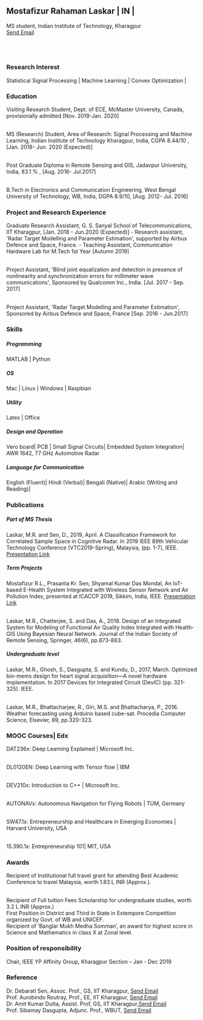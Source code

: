 
<h2> Mostafizur Rahaman Laskar | IN | </h2>
<body>
<p> MS student, Indian Institute of Technology, Kharagpur
<br><a href = "mailto:m.rahaman93@iitkgp.ac.in">Send Email</a>
<br> 
<html>
<head>
<meta name="viewport" content="width=device-width, initial-scale=1">
<link rel="stylesheet" href="https://cdnjs.cloudflare.com/ajax/libs/font-awesome/4.7.0/css/font-awesome.min.css">
<style>
.fa {
  padding: 20px;
  font-size: 30px;
  width: 50px;
  text-align: center;
  text-decoration: none;
  margin: 5px 2px;
}

.fa:hover {
    opacity: 0.7;
}


.fa-google {
  background: #dd4b39;
  color: white;
}

.fa-linkedin {
  background: #007bb5;
  color: white;
}

.fa-youtube {
  background: #bb0000;
  color: white;
}

.fa-instagram {
  background: #125688;
  color: white;
}
</style>
</head>
<body>



<!-- Add font awesome icons -->

<a href="https://www.linkedin.com/in/mostafizur-rahaman-0698b3a6/" class="fa fa-linkedin" target="_blank"></a>
<a href="https://www.youtube.com/channel/UCRtH8pwmRTd-e8sEfG8rmFw/featured?view_as=subscriber" class="fa fa-youtube" target="_blank"></a>
<a href="https://scholar.google.co.in/citations?user=_ZZbn1MAAAAJ&hl=en" class="fa fa-google" target="_blank"></a>
<a href="https://www.instagram.com/most_rah/" class="fa fa-instagram" target="_blank"></a>
      
</body>
</html>
<h5> </h5>
<h3> Research Interest </h3>
<body>
  <p> Statistical Signal Processing | Machine Learning | Convex Optimization | 
<h5> </h5>
<h3> Education </h3>
<body> 
<p> Visiting Research Student, Dept. of ECE, McMaster University, Canada, provisionally admitted [Nov. 2019-Jan. 2020]
  
<br> MS (Research) Student, Area of Research: Signal Processing and Machine Learning, Indian Institute of Technology Kharagpur, India, CGPA 8.44/10 <in Part A>, [Jan. 2018- Jun. 2020 (Expected)]
 
<br> Post Graduate Diploma in Remote Sensing and GIS, Jadavpur University, India, 83.1 % , [Aug. 2016- Jul.2017]
  
<br> B.Tech in Electronics and Communication Engineering, West Bengal University of Technology, WB, India, DGPA 8.9/10, [Aug. 2012- Jul. 2016]
</body> 
<h5> </h5>
<h3> Project and Research Experience </h3>
<body> 
  <p> Graduate Research Assistant, G. S. Sanyal School of Telecommunications, IIT Kharagpur, [Jan. 2018 - Jun.2020 (Expected)]
- Research assistant, 'Radar Target Modelling and Parameter Estimation', supported by Airbus Defence and Space, France.
    - Teaching Assistant, Communication Hardware Lab for M.Tech 1st Year [Autumn 2019] </p>
  
 <br>Project Assistant, 'Blind joint equalization and detection in presence of nonlinearity and synchronization errors for millimeter wave communications', Sponsored by Qualcomm Inc., India. [Jul. 2017 - Sep. 2017]
 
 <br> Project Assistant, 'Radar Target Modelling and Parameter Estimation', Sponsored by Airbus Defence and Space, France [Sep. 2016 - Jun.2017]

</body>
  
<h5> </h5>
<h3> Skills</h3>
<h5> Programming</h5>
<body>
<p> MATLAB | Python
<h5> OS</h5>
<body> 
<p> Mac | Linux | Windows | Raspbian
<h5> Utility</h5>
<body>
<p> Latex | Office
<h5> Design and Operation</h5>
<body>
<p>Vero board| PCB | Small Signal Circuits| Embedded System Integration| AWR 1642, 77 GHz Automotive Radar
<h5>Language for Communication</h5>
<body> 
<p>English (Fluent)| Hindi (Verbal)| Bengali (Native)| Arabic (Writing and Reading)|
  
<h5> </h5>
<h3> Publications</h3>
<h5>Part of MS Thesis </h5>
  <body>
    <p> Laskar, M.R. and Sen, D., 2019, April. A Classification Framework for Correlated Sample Space in Cognitive Radar. In 2019 IEEE 89th Vehicular Technology Conference (VTC2019-Spring), Malaysia,  (pp. 1-7), IEEE. 
  <a href = "https://www.youtube.com/watch?v=tUlyxQUBDWk&t=37s" target="_blank"> Presentation Link</a> </p>
      
<h5>Term Projects</h5>
  <body>
    <p>Mostafizur R.L., Prasanta Kr. Sen, Shyamal Kumar Das Mondal, An IoT-based E-Health System Integrated with Wireless Sensor Network and Air Pollution Index, presented at ICACCP 2019, Sikkim, India, IEEE.  <a href = "https://www.youtube.com/watch?v=Og8ZnG0NPt4&t=306s" target="_blank"> Presentation Link</a> </p>
      
   <br> Laskar, M.R., Chatterjee, S. and Das, A., 2018. Design of an Integrated System for Modeling of Functional Air Quality Index Integrated with Health-GIS Using Bayesian Neural Network. Journal of the Indian Society of Remote Sensing, Springer, 46(6), pp.873-883. </br>
<h5>Undergraduate level</h5>
  <body>
    <p>Laskar, M.R., Ghosh, S., Dasgupta, S. and Kundu, D., 2017, March. Optimized bio-mems design for heart signal acquisition—A novel hardware implementation. In 2017 Devices for Integrated Circuit (DevIC) (pp. 321-325). IEEE.</p>
      <br>Laskar, M.R., Bhattacharjee, R., Giri, M.S. and Bhattacharya, P., 2016. Weather forecasting using Arduino based cube-sat. Procedia Computer Science, Elsevier, 89, pp.320-323.</br>
   </body>
<h5> </h5>    
<h3> MOOC Courses| Edx </h3>
<body>
  <p>DAT236x: Deep Learning Explained | Microsoft Inc.
    
<br> DL0120EN: Deep Learning with Tensor flow | IBM

<br>DEV210x: Introduction to C++ | Microsoft Inc.

<br>AUTONAVx: Autonomous Navigation for Flying Robots | TUM, Germany

<br>SW47.1x: Entrepreneurship and Healthcare in Emerging Economies | Harvard University, USA

<br> 15.390.1x: Entrepreneurship 101| MIT, USA
<h5> </h5>
<h3> Awards </h3>
  <body>
  <p> Recipient of Institutional full travel grant for attending Best Academic Conference to travel Malaysia, worth 1.83 L INR (Approx.).</p> 
<br> Recipient of Full tuition Fees Scholarship for undergraduate studies, worth 3.2 L INR (Approx.)
<br>First Position in District and Third in State in Extempore Competition organized by Govt. of WB and UNICEF.
<br>Recipient of ‘Banglar Mukh Medha Somman’, an award for highest score in Science and Mathematics in class X at Zonal level.  
  </body>
<h5> </h5>
<h3> Position of responsibility </h3>
  <body>
  <p>Chair, IEEE YP Affinity Group, Kharagpur Section – Jan - Dec 2019</p>
    </body>
<h5> </h5>
<h3> Reference </h3>
  <body>
    <p>Dr. Debarati Sen, Assoc. Prof., GS, IIT Kharagpur, <a href = "mailto:debarati@gssst.iitkgp.ac.in">Send Email</a> 
    <br> Prof. Aurobindo Routray, Prof., EE, IIT Kharagpur, <a href = "mailto:aurobinda.routray@gmail.com">Send Email</a> 
    <br> Dr. Amit Kumar Dutta, Assist. Prof, GS, IIT Kharagpur,<a href = "mailto:amitdutta@gssst.iitkgp.ac.in">Send Email</a>  
    <br> Prof. Sibamay Dasgupta, Adjunc. Prof., WBUT, <a href = "mailto:dr.sdasgupta2010@gmail.com">Send Email</a> 

  
